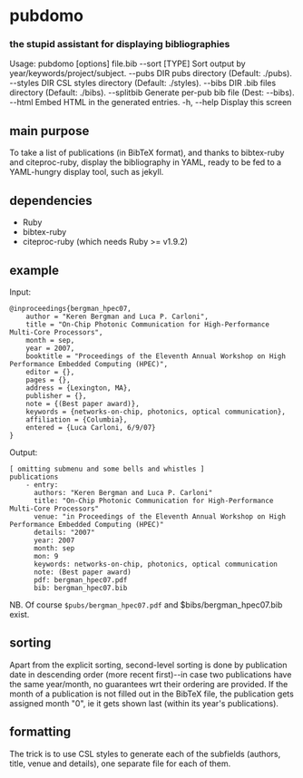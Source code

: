 # pubdomo
### the stupid assistant for displaying bibliographies

Usage: pubdomo [options] file.bib
        --sort [TYPE]                Sort output by year/keywords/project/subject.
        --pubs DIR                   pubs directory (Default: ./pubs).
        --styles DIR                 CSL styles directory (Default: ./styles).
        --bibs DIR                   .bib files directory (Default: ./bibs).
        --splitbib                   Generate per-pub bib file (Dest: --bibs).
        --html                       Embed HTML in the generated entries.
    -h, --help                       Display this screen

## main purpose
To take a list of publications (in BibTeX format), and thanks to
bibtex-ruby and citeproc-ruby, display the bibliography in
YAML, ready to be fed to a YAML-hungry display tool, such as
jekyll.

## dependencies
- Ruby
- bibtex-ruby
- citeproc-ruby (which needs Ruby >= v1.9.2)

## example
Input:

	@inproceedings{bergman_hpec07,
		author = "Keren Bergman and Luca P. Carloni",
		title = "On-Chip Photonic Communication for High-Performance Multi-Core Processors",
		month = sep,
		year = 2007,
		booktitle = "Proceedings of the Eleventh Annual Workshop on High Performance Embedded Computing (HPEC)",
		editor = {},
		pages = {},
		address = {Lexington, MA},
		publisher = {},
		note = {(Best paper award)},
		keywords = {networks-on-chip, photonics, optical communication},
		affiliation = {Columbia},
		entered = {Luca Carloni, 6/9/07}
	}

Output:

	[ omitting submenu and some bells and whistles ]
	publications
		- entry:
		  authors: "Keren Bergman and Luca P. Carloni"
		  title: "On-Chip Photonic Communication for High-Performance Multi-Core Processors"
		  venue: "in Proceedings of the Eleventh Annual Workshop on High Performance Embedded Computing (HPEC)"
		  details: "2007"
		  year: 2007
		  month: sep
		  mon: 9
		  keywords: networks-on-chip, photonics, optical communication
		  note: (Best paper award)
		  pdf: bergman_hpec07.pdf
		  bib: bergman_hpec07.bib

NB. Of course `$pubs/bergman_hpec07.pdf` and $bibs/bergman_hpec07.bib exist.

## sorting
Apart from the explicit sorting, second-level sorting is done by publication
date in descending order (more recent first)--in case two publications have
the same year/month, no guarantees wrt their ordering are provided. If the
month of a publication is not filled out in the BibTeX file, the publication
gets assigned month "0", ie it gets shown last (within its year's publications).

## formatting
The trick is to use CSL styles to generate each of the subfields (authors, title,
venue and details), one separate file for each of them.
